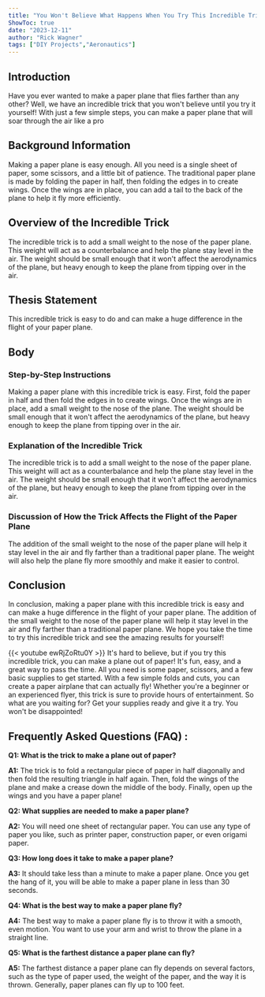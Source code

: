 ```yaml
---
title: "You Won't Believe What Happens When You Try This Incredible Trick to Make a Plane Out of Paper!"
ShowToc: true 
date: "2023-12-11"
author: "Rick Wagner" 
tags: ["DIY Projects","Aeronautics"]
---
```

## Introduction

Have you ever wanted to make a paper plane that flies farther than any other? Well, we have an incredible trick that you won't believe until you try it yourself! With just a few simple steps, you can make a paper plane that will soar through the air like a pro 

## Background Information

Making a paper plane is easy enough. All you need is a single sheet of paper, some scissors, and a little bit of patience. The traditional paper plane is made by folding the paper in half, then folding the edges in to create wings. Once the wings are in place, you can add a tail to the back of the plane to help it fly more efficiently. 

## Overview of the Incredible Trick

The incredible trick is to add a small weight to the nose of the paper plane. This weight will act as a counterbalance and help the plane stay level in the air. The weight should be small enough that it won't affect the aerodynamics of the plane, but heavy enough to keep the plane from tipping over in the air. 

## Thesis Statement 

This incredible trick is easy to do and can make a huge difference in the flight of your paper plane. 

## Body

### Step-by-Step Instructions

Making a paper plane with this incredible trick is easy. First, fold the paper in half and then fold the edges in to create wings. Once the wings are in place, add a small weight to the nose of the plane. The weight should be small enough that it won't affect the aerodynamics of the plane, but heavy enough to keep the plane from tipping over in the air. 

### Explanation of the Incredible Trick

The incredible trick is to add a small weight to the nose of the paper plane. This weight will act as a counterbalance and help the plane stay level in the air. The weight should be small enough that it won't affect the aerodynamics of the plane, but heavy enough to keep the plane from tipping over in the air. 

### Discussion of How the Trick Affects the Flight of the Paper Plane 

The addition of the small weight to the nose of the paper plane will help it stay level in the air and fly farther than a traditional paper plane. The weight will also help the plane fly more smoothly and make it easier to control. 

## Conclusion 

In conclusion, making a paper plane with this incredible trick is easy and can make a huge difference in the flight of your paper plane. The addition of the small weight to the nose of the paper plane will help it stay level in the air and fly farther than a traditional paper plane. We hope you take the time to try this incredible trick and see the amazing results for yourself!

{{< youtube ewRjZoRtu0Y >}} 
It's hard to believe, but if you try this incredible trick, you can make a plane out of paper! It's fun, easy, and a great way to pass the time. All you need is some paper, scissors, and a few basic supplies to get started. With a few simple folds and cuts, you can create a paper airplane that can actually fly! Whether you're a beginner or an experienced flyer, this trick is sure to provide hours of entertainment. So what are you waiting for? Get your supplies ready and give it a try. You won't be disappointed!

## Frequently Asked Questions (FAQ) :
**Q1: What is the trick to make a plane out of paper?**

**A1:** The trick is to fold a rectangular piece of paper in half diagonally and then fold the resulting triangle in half again. Then, fold the wings of the plane and make a crease down the middle of the body. Finally, open up the wings and you have a paper plane! 

**Q2: What supplies are needed to make a paper plane?**

**A2:** You will need one sheet of rectangular paper. You can use any type of paper you like, such as printer paper, construction paper, or even origami paper. 

**Q3: How long does it take to make a paper plane?**

**A3:** It should take less than a minute to make a paper plane. Once you get the hang of it, you will be able to make a paper plane in less than 30 seconds. 

**Q4: What is the best way to make a paper plane fly?**

**A4:** The best way to make a paper plane fly is to throw it with a smooth, even motion. You want to use your arm and wrist to throw the plane in a straight line. 

**Q5: What is the farthest distance a paper plane can fly?**

**A5:** The farthest distance a paper plane can fly depends on several factors, such as the type of paper used, the weight of the paper, and the way it is thrown. Generally, paper planes can fly up to 100 feet.



